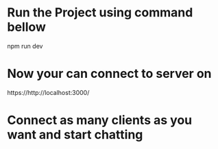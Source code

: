 # Run the Project using command bellow

npm run dev

# Now your can connect to server on

https://http://localhost:3000/

# Connect as many clients as you want and start chatting
